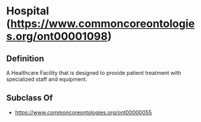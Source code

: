 # Hospital (https://www.commoncoreontologies.org/ont00001098)

## Definition
A Healthcare Facility that is designed to provide patient treatment with specialized staff and equipment.

## Subclass Of
- https://www.commoncoreontologies.org/ont00000055

